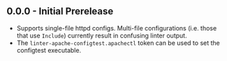 ## 0.0.0 - Initial Prerelease
* Supports single-file httpd configs. Multi-file configurations (i.e. those that
  use `Include`) currently result in confusing linter output.
* The `linter-apache-configtest.apachectl` token can be used to set the
  configtest executable.

